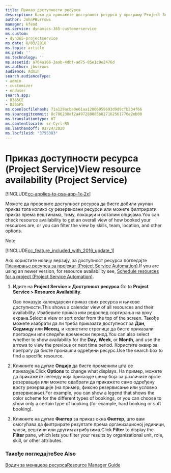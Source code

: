 ```yaml
---
title: Приказ доступности ресурса
description: Како да прикажете доступност ресурса у програму Project Service
author: JohnPBurrows
manager: kfend
ms.service: dynamics-365-customerservice
ms.custom:
- dyn365-projectservice
ms.date: 8/03/2018
ms.topic: article
ms.prod: ''
ms.technology: ''
ms.assetid: a764a166-3aab-4dbf-ad75-05e1c9e2476d
ms.author: jburrows
audience: Admin
search.audienceType:
- admin
- customizer
- enduser
search.app:
- D365CE
- D365PS
ms.openlocfilehash: 71a129acba0e61aa12006959693d9d9cfb234f66
ms.sourcegitcommit: 8c786230ef2a497280885b827162561776e2eb00
ms.translationtype: HT
ms.contentlocale: sr-Cyrl-RS
ms.lasthandoff: 03/24/2020
ms.locfileid: "3755383"
---
```

# <a name="view-resource-availability-project-service"></a><span data-ttu-id="7173e-103">Приказ доступности ресурса (Project Service)</span><span class="sxs-lookup"><span data-stu-id="7173e-103">View resource availability (Project Service)</span></span>

[!INCLUDE[cc-applies-to-psa-app-1x-2x](../includes/cc-applies-to-psa-app-1x-2x.md)]

<span data-ttu-id="7173e-104">Можете да проверите доступност ресурса да бисте добили укупан приказ тога колико су резервисани ресурси или можете филтрирати приказ према вештинама, тиму, локацији и осталим опцијама.</span><span class="sxs-lookup"><span data-stu-id="7173e-104">You can check resource availability to get an overall view of how booked your resources are, or you can filter the view by skills, team, location, and other options.</span></span>  
  
> [!NOTE]
> [!INCLUDE[cc_feature_included_with_2016_update_1](../includes/cc-feature-included-with-2016-update-1.md)]  
> 
>  <span data-ttu-id="7173e-105">Ако користите новију верзију, за доступност ресурса погледајте [Планирање ресурса за пројекат (Project Service Automation)](../project-service/schedule-resources-project.md).</span><span class="sxs-lookup"><span data-stu-id="7173e-105">If you are using an newer version, for resource availability see, [Schedule resources for a project (Project Service Automation)](../project-service/schedule-resources-project.md).</span></span>  

1. <span data-ttu-id="7173e-106">Идите на **Project Service > Доступност ресурса**.</span><span class="sxs-lookup"><span data-stu-id="7173e-106">Go to **Project Service > Resource Availability**.</span></span>  

    <span data-ttu-id="7173e-107">Ово показује календарски приказ свих ресурса и њихове доступности.</span><span class="sxs-lookup"><span data-stu-id="7173e-107">This shows a calendar view of all resources and their availability.</span></span> <span data-ttu-id="7173e-108">Изаберите приказ или редослед сортирања на врху екрана.</span><span class="sxs-lookup"><span data-stu-id="7173e-108">Select a view or sort order from the top of the screen.</span></span> <span data-ttu-id="7173e-109">Такође можете изабрати да ли треба приказати доступност за **Дан**, **Седмицу** или **Месец**, и користите стрелице да бисте приказали претходни или следећи временски период.</span><span class="sxs-lookup"><span data-stu-id="7173e-109">You can also select whether to show availability for the **Day**, **Week**, or **Month**, and use the arrows to view the previous or next time period.</span></span> <span data-ttu-id="7173e-110">Користите оквир за претрагу да бисте пронашли одређени ресурс.</span><span class="sxs-lookup"><span data-stu-id="7173e-110">Use the search box to find a specific resource.</span></span>  

2. <span data-ttu-id="7173e-111">Кликните на дугме **Опције** да бисте променили шта се приказује.</span><span class="sxs-lookup"><span data-stu-id="7173e-111">Click **Options** to change what displays.</span></span> <span data-ttu-id="7173e-112">На пример, можете да прикажете легенду која приказује шему боја за различите врсте резервација или можете одабрати да прикажете само одређену врсту резервације (на пример, фиксно резервисање или условно резервисање).</span><span class="sxs-lookup"><span data-stu-id="7173e-112">For example, you can show a legend that shows the color scheme for the different types of bookings, or you can choose to show only a certain type of booking (for example, hard booking or soft booking).</span></span>  

3. <span data-ttu-id="7173e-113">Кликните на дугме **Филтер** за приказ окна **Филтер**, што вам омогућава да филтрирате резултате према организационој јединици, улози, вештини или другим атрибутима.</span><span class="sxs-lookup"><span data-stu-id="7173e-113">Click **Filter** to display the **Filter** pane, which lets you filter your results by organizational unit, role, skill, or other attributes.</span></span>  

### <a name="see-also"></a><span data-ttu-id="7173e-114">Такође погледајте</span><span class="sxs-lookup"><span data-stu-id="7173e-114">See Also</span></span>  
 [<span data-ttu-id="7173e-115">Водич за менаџера ресурса</span><span class="sxs-lookup"><span data-stu-id="7173e-115">Resource Manager Guide</span></span>](../project-service/resource-manager-guide.md)
